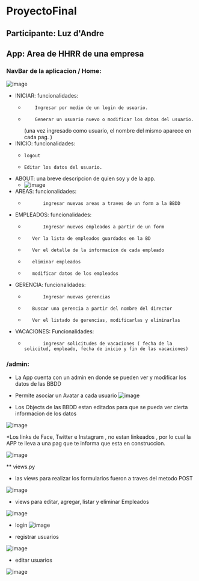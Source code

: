 # ProyectoFinal
## Participante: Luz d'Andre
## App: Area de HHRR de una empresa
### NavBar de la aplicacion / Home: 
![image](https://user-images.githubusercontent.com/106789905/178859712-a71975cf-6354-4dfc-b9e7-58e8cfedce5c.png)

*  INICIAR: funcionalidades: 
    *         Ingresar por medio de un login de usuario.
    *         Generar un usuario nuevo o modificar los datos del usuario.
		(una vez ingresado como usuario, el nombre del mismo aparece en cada pag. )
*  INICIO: funcionalidades: 
    *     logout
    *     Editar los datos del usuario. 
*  ABOUT: una breve descripcion de quien soy y de la app.
    *    ![image](https://user-images.githubusercontent.com/106789905/178857046-db3071f0-760c-4e6c-992c-7215def025e1.png)
*  AREAS: funcionalidades: 
    *            ingresar nuevas areas a traves de un form a la BBDD 
*  EMPLEADOS: funcionalidades: 
    *            Ingresar nuevos empleados a partir de un form 
    *        Ver la lista de empleados guardados en la BD
    *        Ver el detalle de la informacion de cada empleado
    *        eliminar empleados
    *        modificar datos de los empleados
*  GERENCIA: funcionalidades:
    *            Ingresar nuevas gerencias
    *        Buscar una gerencia a partir del nombre del director
    *        Ver el listado de gerencias, modificarlas y eliminarlas
*  VACACIONES: Funcionalidades:
    *            ingresar solicitudes de vacaciones ( fecha de la solicitud, empleado, fecha de inicio y fin de las vacaciones)
            
            
        
### /admin:

* La App cuenta con un admin en donde se pueden ver y modificar los datos de las BBDD  
* Permite asociar un Avatar a cada usuario
![image](https://user-images.githubusercontent.com/106789905/178857819-85a7bb95-b724-4397-aba0-60aa0b9a74c6.png)

* Los Objects de las BBDD estan editados para que se pueda ver cierta informacion de los datos

![image](https://user-images.githubusercontent.com/106789905/178857884-abbbe6a4-bad0-41d7-bd41-ba4c90a97fc4.png)


*Los links de Face, Twitter e Instagram , no estan linkeados , por lo cual la APP te lleva a una pag que te informa que esta en construccion. 

![image](https://user-images.githubusercontent.com/106789905/178859807-26f4d469-f611-4009-a5e6-44511f306056.png)


** views.py

* las views para realizar los formularios fueron a traves del metodo POST

![image](https://user-images.githubusercontent.com/106789905/178859382-553109bb-1cbe-47c8-8d66-076abca44069.png)

* views para editar, agregar, listar y eliminar Empleados

![image](https://user-images.githubusercontent.com/106789905/178859566-afcb1367-05ee-4944-9611-84e081f070b6.png)

* login 
![image](https://user-images.githubusercontent.com/106789905/178859879-495a487d-4768-4226-beed-13bd5b211887.png)

* registrar usuarios

![image](https://user-images.githubusercontent.com/106789905/178859982-1bbdaab7-03bd-4b30-8ee4-6eb797c1bc35.png)

* editar usuarios

![image](https://user-images.githubusercontent.com/106789905/178860057-3786d48d-2d30-47fa-85ed-d7ac5bb1bf8e.png)





